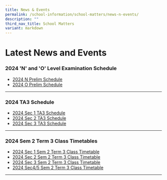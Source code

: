 ```yaml
---
title: News & Events
permalink: /school-information/school-matters/news-n-events/
description: ""
third_nav_title: School Matters
variant: markdown
---
```

# Latest News and Events


### 2024 'N' and 'O' Level Examination  Schedule

* [2024 N Prelim Schedule](/files/Examination%20Timetables/2024%20Exam%20Timetables/PRELIMS/2024_N_Prelims_Timetable.pdf)
* [2024 O Prelim Schedule](/files/Examination%20Timetables/2024%20Exam%20Timetables/PRELIMS/2024_O_Prelims_Timetable_19_July_2024.pdf)


<hr>


### 2024 TA3 Schedule
* [2024 Sec 1 TA3 Schedule](/files/Examination%20Timetables/2024%20Exam%20Timetables/Term%20Assessments/2024_Sec_1_TA3_Timetable_18_July_2024.pdf)
* [2024 Sec 2 TA3 Schedule](/files/Examination%20Timetables/2024%20Exam%20Timetables/Term%20Assessments/2024_Sec_2_TA3_Timetable16_July_2024.pdf)
* [2024 Sec 3 TA3 Schedule](/files/Examination%20Timetables/2024%20Exam%20Timetables/Term%20Assessments/2024_Sec_3_TA3_Timetable_18_July_2024.pdf)

<hr>



### 2024 Sem 2 Term 3 Class Timetables
* [2024 Sec 1 Sem 2 Term 3 Class Timetable](/school-information/level-matters/secondary-1/class-timetables/) 
* [2024 Sec 2 Sem 2 Term 3 Class Timetable](/school-information/level-matters/secondary-2/class-timetables/) 
* [2024 Sec 3 Sem 2 Term 3 Class Timetable](/school-information/level-matters/secondary-3/class-timetables/)
* [2024 Sec4/5 Sem 2 Term 3 Class Timetable](/school-information/level-matters/secondary-4-5/class-timetables/) 
<hr>
